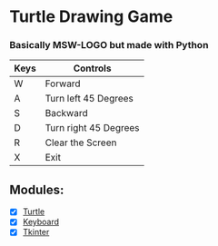 # Turtle Drawing Game
### Basically MSW-LOGO but made with Python
| Keys | Controls              |
|------|-----------------------|
| W    | Forward               |
| A    | Turn left 45 Degrees  |
| S    | Backward              |
| D    | Turn right 45 Degrees |
| R    | Clear the Screen      |
| X    | Exit                  |

## Modules:
- [x] [Turtle](https://docs.python.org/3/library/turtle.html)
- [x] [Keyboard](https://pypi.org/project/keyboard/)
- [x] [Tkinter](https://docs.python.org/3/library/tk.html)